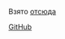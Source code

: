 Взято [отсюда](https://medium.com/@eng.mohamed.m.saeed/use-zipkin-to-trace-requests-in-flask-application-68886f02e46)

[GitHub](https://github.com/MohamedMSaeed/tracing_flask_zipkin.git)